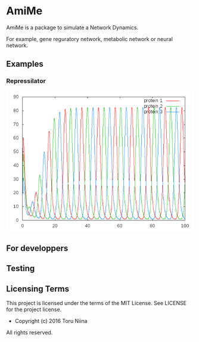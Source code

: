 AmiMe
====

AmiMe is a package to simulate a Network Dynamics.

For example, gene reguratory network, metabolic network or neural network.

## Examples

### Repressilator

![repressilator](data/repressilator.png)

## For developpers

## Testing

## Licensing Terms
This project is licensed under the terms of the MIT License.
See LICENSE for the project license.

- Copyright (c) 2016 Toru Niina

All rights reserved.
